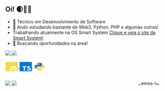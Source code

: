 ## Oi! 🌒👨‍🚀

- 🔭 Técnico em Desenvolvimento de Software
- 📖 Ando estudando bastante de Web3, Python, PHP e algumas outras!
- Trabalhando atualmente na OS Smart System <a href="https://ossmartsystem.com/site/">Clique e veja o site da Smart System!<a>
- 🤔 Buscando oportunidades na área!

<a href="https://github.com/gabelemos">
<img height="180em" src="https://github-readme-stats.vercel.app/api?username=gabelemos&show_icons=true&theme=dark&include_all_commits=true&count_private=true"/>
<img height="180em" src="https://github-readme-stats.vercel.app/api/top-langs/?username=gabelemos&layout=compact&langs_count=7&theme=dark"/>

<div style="display: inline_block"><br>
  <img align="center" alt="Lemos-Js" height="30" width="40" src="https://raw.githubusercontent.com/devicons/devicon/master/icons/javascript/javascript-plain.svg">
  <img align="center" alt="Lemos-Ts" height="30" width="40" src="https://raw.githubusercontent.com/devicons/devicon/master/icons/typescript/typescript-plain.svg">
  <img align="center" alt="Lemos-Python" height="30" width="40" src="https://raw.githubusercontent.com/devicons/devicon/master/icons/python/python-original.svg">
</div>
  
 
  ##
 
<div> 
  <a href="https://discord.gg/7YrRYSbb" target="_blank"><img src="https://img.shields.io/badge/>-𝗗𝗜𝗦𝗖𝗢𝗥𝗗-blue?style=flat-square&logo=discord" target="_blank"></a> 
  <a href = "mailto:gabriellemoscardim@gmail.com"><img src="https://img.shields.io/badge/>-𝗚𝗠𝗔𝗜𝗟-red?style=flat-square&logo=gmail" target="_blank"></a>
  <img align="right" alt="Lemos-Gif" height="100" width="100" style="border-radius:50px;" src="https://i.postimg.cc/HL5gfmqL/LemosGit.gif">
</div>
